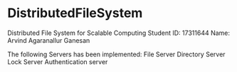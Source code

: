 # DistributedFileSystem

Distributed File System for Scalable Computing
Student ID: 17311644
Name: Arvind Agaranallur Ganesan

The following Servers has been implemented:
File Server 
Directory Server
Lock Server
Authentication server



